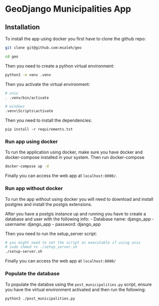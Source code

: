 # GeoDjango Municipalities App

## Installation

To install the app using docker you first have to clone the github repo:
```bash
git clone git@github.com:msaleh/geo

cd geo
```
Then you need to create a python virtual environment:
```bash
python3 -m venv .venv
```

Then you activate the virtual environment:
```bash
# unix
. .venv/bin/activate

# windows
.venv\Scripts\activate
```

Then you need to install the dependencies:
```
pip install -r requirements.txt
```


### Run app using docker

To run the application using docker, make sure you have docker and docker-compose installed in your system. Then run docker-compose
```bash
docker-compose up -d
```

Finally you can access the web app at `localhost:8000/`.

### Run app without docker

To run the app without using docker you will need to download and install postgres and install the postgis extensions.

After you have a postgis instance up and running you have to create a database and user with the following info:
    - Database name: django_app
    - username: django_app
    - password: django_app

Then you need to run the setup_server script:
```bash
# you might need to set the script as executable if using unix
# sudo chmod +x ./setup_server.sh
./setup-server.sh
```

Finally you can access the web app at `localhost:8000/`

### Populate the database

To populate the databse using the `post_municipalities.py` script, ensure you have the virtual environment activated and then run the following:

```bash
python3 ./post_municipalities.py
```
